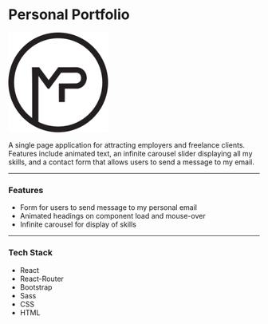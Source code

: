 # Personal Portfolio

[<img src="https://raw.githubusercontent.com/MattPereira/personal-portfolio/main/src/assets/svg/logos/MP_logo_dark.svg" width="200" height="200"/>](https://mattpereira.github.io/personal-portfolio/)


A single page application for attracting employers and freelance clients. Features include animated text, an infinite carousel slider displaying all my skills, and a contact form that allows users to send a message to my email.

---
### Features
- Form for users to send message to my personal email
- Animated headings on component load and mouse-over
- Infinite carousel for display of skills

---
### Tech Stack
- React
- React-Router
- Bootstrap
- Sass
- CSS
- HTML